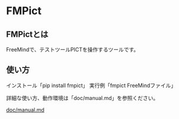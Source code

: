 # FMPict

## FMPictとは

FreeMindで、テストツールPICTを操作するツールです。

## 使い方

インストール「pip install fmpict」
実行例「fmpict FreeMindファイル」  

詳細な使い方、動作環境は「doc/manual.md」を参照ください。

[doc/manual.md](https://github.com/hiro-iseri/fmpict/blob/master/doc/manual.md)

